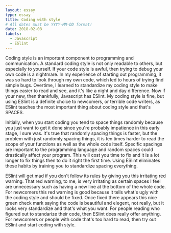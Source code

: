 ```yaml
---
layout: essay
type: essay
title: Coding with style
# All dates must be YYYY-MM-DD format!
date: 2018-02-08
labels:
  - Javascript
  - ESlint
---
```

  Coding style is an important component to programming and communication. A standard coding style is not only readable to others, but especially to yourself. If your code style is awful, then trying to debug your own code is a nightmare. In my experience of starting out programming, it was so hard to look through my own code, which led to hours of trying find simple bugs. Overtime, I learned to standardize my coding style to make things easier to read and see, and it's like a night and day difference. Now if your new, then thankfully, Javascript has ESlint. My coding style is fine, but using ESlint is a definite choice to newcomers, or terrible code writers, as ESlint teaches the most important thing about coding style and that's SPACES.

  Initially, when you start coding you tend to space things randomly because you just want to get it done since you're probably impatience in this early stage, I sure was. It's true that randomly spacing things is faster, but the problem with just randomly spacing things, it is ten times harder to read the scope of your functions as well as the whole code itself. Specific spacings are important to the programming language and random spaces could drastically affect your program. This will cost you time to fix and it is a lot longer to fix things then to do it right the first time. Using ESlint eliminates these habits by training you to standardize spacing everything.
 
 ESlint will get mad if you don't follow its rules by giving you this irritating red warning. That red warning, to me, is very irritating as certain spaces I feel are unnecessary such as having a new line at the bottom of the whole code. For newcomers this red warning is good because it tells what's ugly with the coding style and should be fixed. Once fixed there appears this nice green check mark saying the code is beautiful and elegent, not really, but it looks very standardize and that's what you want. For people reading who figured out to standarize their code, then ESlint does really offer anything. For newcomers or people with code that's too hard to read, then try out ESlint and start coding with style.
